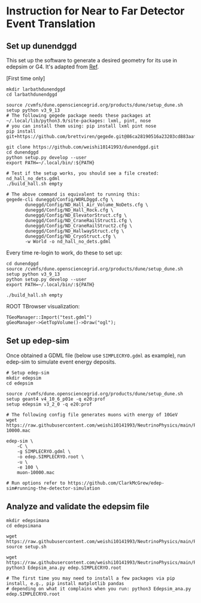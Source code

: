 # Instruction for Near to Far Detector Event Translation

## Set up dunendggd

This set up the software to generate a desired geometry for its use in edepsim or G4. It's adapted from [Ref](https://github.com/DUNE/dunendggd/tree/master#setup).

[First time only]
```
mkdir larbathdunendggd
cd larbathdunendggd

source /cvmfs/dune.opensciencegrid.org/products/dune/setup_dune.sh
setup python v3_9_13
# The following gegede package needs these packages at ~/.local/lib/python3.9/site-packages: lxml, pint, nose
# you can install them using: pip install lxml pint nose
pip install git+https://github.com/brettviren/gegede.git@86ca28190516a23203cd883aafb0548a61664ceb

git clone https://github.com/weishi10141993/dunendggd.git
cd dunendggd
python setup.py develop --user
export PATH=~/.local/bin/:${PATH}

# Test if the setup works, you should see a file created: nd_hall_no_dets.gdml
./build_hall.sh empty

# The above command is equivalent to running this:
gegede-cli duneggd/Config/WORLDggd.cfg \
	   duneggd/Config/ND_Hall_Air_Volume_NoDets.cfg \
	   duneggd/Config/ND_Hall_Rock.cfg \
	   duneggd/Config/ND_ElevatorStruct.cfg \
	   duneggd/Config/ND_CraneRailStruct1.cfg \
	   duneggd/Config/ND_CraneRailStruct2.cfg \
	   duneggd/Config/ND_HallwayStruct.cfg \
	   duneggd/Config/ND_CryoStruct.cfg \
	   -w World -o nd_hall_no_dets.gdml
```

Every time re-login to work, do these to set up:
```
cd dunendggd
source /cvmfs/dune.opensciencegrid.org/products/dune/setup_dune.sh
setup python v3_9_13
python setup.py develop --user
export PATH=~/.local/bin/:${PATH}

./build_hall.sh empty
```

ROOT TBrowser visualization:
```
TGeoManager::Import("test.gdml")
gGeoManager->GetTopVolume()->Draw("ogl");
```

## Set up edep-sim

Once obtained a GDML file (below use ```SIMPLECRYO.gdml``` as example), run edep-sim to simulate event energy deposits.

```
# Setup edep-sim
mkdir edepsim
cd edepsim

source /cvmfs/dune.opensciencegrid.org/products/dune/setup_dune.sh
setup geant4 v4_10_6_p01e -q e20:prof
setup edepsim v3_2_0 -q e20:prof

# The following config file generates muons with energy of 10GeV
wget https://raw.githubusercontent.com/weishi10141993/NeutrinoPhysics/main/PRISM/N2FD/muon-10000.mac

edep-sim \
    -C \
    -g SIMPLECRYO.gdml \
    -o edep.SIMPLECRYO.root \
    -u \
    -e 100 \
    muon-10000.mac

# Run options refer to https://github.com/ClarkMcGrew/edep-sim#running-the-detector-simulation
```

## Analyze and validate the edepsim file

```
mkdir edepsimana
cd edepsimana

wget https://raw.githubusercontent.com/weishi10141993/NeutrinoPhysics/main/PRISM/N2FD/setup.sh
source setup.sh

wget https://raw.githubusercontent.com/weishi10141993/NeutrinoPhysics/main/PRISM/N2FD/Edepsim_ana.py
python3 Edepsim_ana.py edep.SIMPLECRYO.root

# The first time you may need to install a few packages via pip install, e.g., pip install matplotlib pandas
# depending on what it complains when you run: python3 Edepsim_ana.py edep.SIMPLECRYO.root
```
